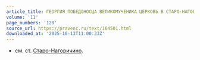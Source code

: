 ```yaml
---
article_title: ГЕОРГИЯ ПОБЕДОНОСЦА ВЕЛИКОМУЧЕНИКА ЦЕРКОВЬ В СТАРО-НАГОРИЧИНО
volume: '11'
page_numbers: '120'
source_url: https://pravenc.ru/text/164501.html
downloaded_at: '2025-10-13T11:00:33Z'
---
```


- см. ст. [Старо-Нагоричино](https://pravenc.ru/text/Старо-Нагоричино.html).
